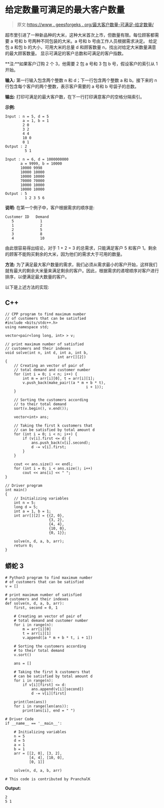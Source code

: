 # 给定数量可满足的最大客户数量

> 原文:[https://www . geesforgeks . org/最大客户数量-可满足-给定数量/](https://www.geeksforgeeks.org/maximum-number-customers-can-satisfied-given-quantity/)

超市里引进了一种新品种的大米，这种大米首次上市，但数量有限。每位顾客都需要 a 号和 b 号两种不同包装的大米。a 号和 b 号由工作人员根据需求决定。
给定包 a 和包 b 的大小，可用大米的总量 d 和顾客数量 n，找出对给定大米数量满意的最大顾客数量。
显示可满足的客户总数和可满足的客户指数。

**注:**如果客户订购 2 个 3，他需要 2 包 a 号和 3 包 b 号，假设客户的索引从 1 开始。

**输入:**
第一行输入包含两个整数 n 和 d；下一行包含两个整数 a 和 b。接下来的 n 行包含每个客户的两个整数，表示客户需要的 a 号和 b 号袋子的总数。

**输出:**
打印可满足的最大客户数，在下一行打印满意客户的空格分隔索引。

**示例:**

```
Input : n = 5, d = 5
        a = 1, b = 1
        2 0
        3 2
        4 4
        10 0
        0 1
Output : 2
         5 1 

Input : n = 6, d = 1000000000
       a = 9999, b = 10000
       10000 9998
       10000 10000
       10000 10000
       70000 70000
       10000 10000
       10000 10000
Output : 5
         1 2 3 5 6 

```

**说明:**
在第一个例子中，客户根据需求的顺序是:

```
Customer ID   Demand
   5            1
   1            2
   2            5
   3            8
   4            10
```

由此很容易得出结论，对于 1 + 2 = 3 的总需求，只能满足客户 5 和客户 1。剩余的顾客不能购买剩余的大米，因为他们的需求大于可用的数量。

**方法:**
为了满足最大客户数量的需求，我们必须从需求最小的客户开始，这样我们就有最大的剩余大米量来满足剩余的客户。因此，根据需求的递增顺序对客户进行排序，以便满足最大数量的客户。

以下是上述方法的实现:

## C++

```
// CPP program to find maximum number 
// of customers that can be satisfied
#include <bits/stdc++.h>
using namespace std;

vector<pair<long long, int> > v;

// print maximum number of satisfied
// customers and their indexes 
void solve(int n, int d, int a, int b, 
                        int arr[][2])
{
    // Creating an vector of pair of 
    // total demand and customer number
    for (int i = 0; i < n; i++) {
        int m = arr[i][0], t = arr[i][1];
        v.push_back(make_pair((a * m + b * t),
                                     i + 1));
    }

    // Sorting the customers according
    // to their total demand
    sort(v.begin(), v.end());

    vector<int> ans;

    // Taking the first k customers that
    // can be satisfied by total amount d
    for (int i = 0; i < n; i++) {
        if (v[i].first <= d) {
            ans.push_back(v[i].second);
            d -= v[i].first;
        }
    }

    cout << ans.size() << endl;    
    for (int i = 0; i < ans.size(); i++)
        cout << ans[i] << " ";
}

// Driver program
int main()
{
    // Initializing variables
    int n = 5;
    long d = 5;
    int a = 1, b = 1;
    int arr[][2] = {{2, 0},
                    {3, 2},
                    {4, 4},
                    {10, 0},
                    {0, 1}};

    solve(n, d, a, b, arr);
    return 0;
}
```

## 蟒蛇 3

```
# Python3 program to find maximum number 
# of customers that can be satisfied 
v = []

# print maximum number of satisfied 
# customers and their indexes 
def solve(n, d, a, b, arr):
    first, second = 0, 1

    # Creating an vector of pair of 
    # total demand and customer number 
    for i in range(n):
        m = arr[i][0]
        t = arr[i][1] 
        v.append([a * m + b * t, i + 1])

    # Sorting the customers according 
    # to their total demand 
    v.sort()

    ans = [] 

    # Taking the first k customers that 
    # can be satisfied by total amount d 
    for i in range(n):
        if v[i][first] <= d: 
            ans.append(v[i][second]) 
            d -= v[i][first]

    print(len(ans))
    for i in range(len(ans)):
        print(ans[i], end = " ")

# Driver Code
if __name__ == '__main__': 

    # Initializing variables 
    n = 5
    d = 5
    a = 1
    b = 1
    arr = [[2, 0], [3, 2],  
           [4, 4], [10, 0], 
           [0, 1]] 

    solve(n, d, a, b, arr)

# This code is contributed by PranchalK
```

**Output:**

```
2
5 1

```